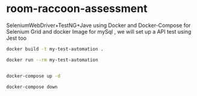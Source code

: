 # room-raccoon-assessment
SeleniumWebDriver+TestNG+Jave using Docker and Docker-Compose for Selenium Grid and docker Image for  mySql , we will set up a API test using Jest too



```bash
docker build -t my-test-automation .

docker run --rm my-test-automation


docker-compose up -d

docker-compose down


